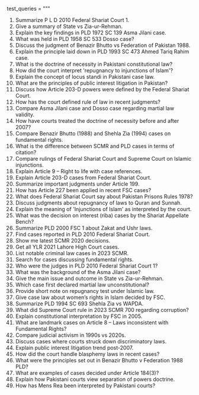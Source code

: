 test_queries = """

1. Summarize P L D 2010 Federal Shariat Court 1.
2. Give a summary of State vs Zia-ur-Rehman.
3. Explain the key findings in PLD 1972 SC 139 Asma Jilani case.
4. What was held in PLD 1958 SC 533 Dosso case?
5. Discuss the judgment of Benazir Bhutto vs Federation of Pakistan 1988.
6. Explain the principle laid down in PLD 1993 SC 473 Ahmed Tariq Rahim case.
7. What is the doctrine of necessity in Pakistani constitutional law?
8. How did the court interpret 'repugnancy to injunctions of Islam'?
9. Explain the concept of locus standi in Pakistani case law.
10. What are the principles of public interest litigation in Pakistan?
11. Discuss how Article 203-D powers were defined by the Federal Shariat Court.
12. How has the court defined rule of law in recent judgments?
13. Compare Asma Jilani case and Dosso case regarding martial law validity.
14. How have courts treated the doctrine of necessity before and after 2007?
15. Compare Benazir Bhutto (1988) and Shehla Zia (1994) cases on fundamental rights.
16. What is the difference between SCMR and PLD cases in terms of citation?
17. Compare rulings of Federal Shariat Court and Supreme Court on Islamic injunctions.
18. Explain Article 9 – Right to life with case references.
19. Explain Article 203-D cases from Federal Shariat Court.
20. Summarize important judgments under Article 199.
21. How has Article 227 been applied in recent FSC cases?
22. What does Federal Shariat Court say about Pakistan Prisons Rules 1978?
23. Discuss judgments about repugnancy of laws to Quran and Sunnah.
24. Explain the meaning of 'Injunctions of Islam' as interpreted by the court.
25. What was the decision on interest (riba) cases by the Shariat Appellate Bench?
26. Summarize PLD 2000 FSC 1 about Zakat and Ushr laws.
27. Find cases reported in PLD 2010 Federal Shariat Court.
28. Show me latest SCMR 2020 decisions.
29. Get all YLR 2021 Lahore High Court cases.
30. List notable criminal law cases in 2023 SCMR.
31. Search for cases discussing fundamental rights.
32. Who were the judges in PLD 2010 Federal Shariat Court 1?
33. What was the background of the Asma Jilani case?
34. Give the main issue and outcome in State vs Zia-ur-Rehman.
35. Which case first declared martial law unconstitutional?
36. Provide short note on repugnancy test under Islamic law.
37. Give case law about women’s rights in Islam decided by FSC.
38. Summarize PLD 1994 SC 693 Shehla Zia vs WAPDA.
39. What did Supreme Court rule in 2023 SCMR 700 regarding corruption?
40. Explain constitutional interpretation by FSC in 2005.
41. What are landmark cases on Article 8 – Laws inconsistent with Fundamental Rights?
42. Compare judicial activism in 1990s vs 2020s.
43. Discuss cases where courts struck down discriminatory laws.
44. Explain public interest litigation trend post-2007.
45. How did the court handle blasphemy laws in recent cases?
46. What were the principles set out in Benazir Bhutto v Federation 1988 PLD?
47. What are examples of cases decided under Article 184(3)?
48. Explain how Pakistani courts view separation of powers doctrine.
49. How has Mens Rea been interpreted by Pakistani courts?
